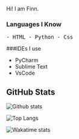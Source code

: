 Hi! I am Finn.

### Languages I Know
<kbd>
- HTML
- Python
- Css
</kbd>

###IDEs I use
<kbd>
- PyCharm
- Sublime Text
- VsCode

## GitHub Stats
![Github stats](https://github-readme-stats.vercel.app/api?username=Fl1ppp3rs&theme=tokyonight&show_icons=true&hide_border=true&hide_rank=true)

![Top Langs](https://github-readme-stats.vercel.app/api/top-langs/?username=Fl1ppp3rs&theme=tokyonight&layout=compact&show_icons=true&hide_border=true&langs_count=8&card_width=450)

![Wakatime stats](https://github-readme-stats.vercel.app/api/wakatime?username=Finn&theme=tokyonight&hide_border=true&layout=compact)


<!--
**Fl1ppp3rs/Fl1ppp3rs** is a ✨ _special_ ✨ repository because its `README.md` (this file) appears on your GitHub profile.
